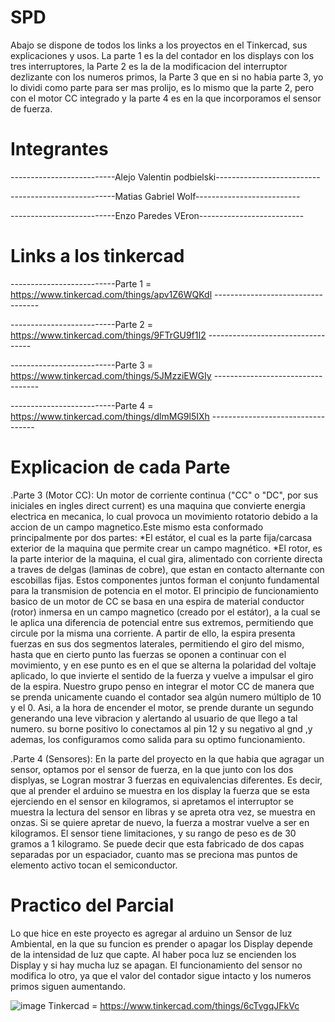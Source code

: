 # SPD

Abajo se dispone de todos los links a los proyectos en el Tinkercad, sus explicaciones y usos. La parte 1 es la del contador en los displays con los tres interruptores, la Parte 2 es la de la modificacion del interruptor dezlizante con los numeros primos, la Parte 3 que en si no habia parte 3, yo lo dividi como parte para ser mas prolijo, es lo mismo que la parte 2, pero con el motor CC integrado y la parte 4 es en la que incorporamos el sensor de fuerza. 



# Integrantes

--------------------------Alejo Valentin podbielski--------------------------

--------------------------Matias Gabriel Wolf--------------------------

--------------------------Enzo Paredes VEron--------------------------


# Links a los tinkercad

--------------------------Parte 1 = https://www.tinkercad.com/things/apv1Z6WQKdl   ----------------------------------

--------------------------Parte 2 = https://www.tinkercad.com/things/9FTrGU9f1I2   ----------------------------------

--------------------------Parte 3 = https://www.tinkercad.com/things/5JMzziEWGIy   ----------------------------------

--------------------------Parte 4 = https://www.tinkercad.com/things/dlmMG9l5IXh   ----------------------------------


# Explicacion de cada Parte


.Parte 3 (Motor CC):
Un motor de corriente continua ("CC" o "DC", por sus iniciales en ingles direct current) es una maquina que convierte energia electrica en mecanica, lo cual provoca un movimiento rotatorio debido a la accion de un campo magnetico.Este mismo esta conformado principalmente por dos partes:
*El estátor, el cual es la parte fija/carcasa exterior de la maquina que permite crear un campo magnético.
*El rotor, es la parte interior de la maquina, el cual gira, alimentado con corriente directa a traves de delgas (laminas de cobre), que estan en contacto alternante con escobillas fijas.
Estos componentes juntos forman el conjunto fundamental para la transmision de potencia en el motor.
El principio de funcionamiento basico de un motor de CC se basa en una espira de material conductor (rotor) inmersa en un campo magnetico (creado por el estátor), a la cual se le aplica una diferencia de potencial entre sus extremos, permitiendo que circule por la misma una corriente. A partir de ello, la espira presenta fuerzas en sus dos segmentos laterales, permitiendo el giro del mismo, hasta que en cierto punto las fuerzas se oponen a continuar con el movimiento, y en ese punto es en el que se alterna la polaridad del voltaje aplicado, lo que invierte el sentido de la fuerza y vuelve a impulsar el giro de la espira.
Nuestro grupo penso en integrar el motor CC de manera que se prenda unicamente cuando el contador sea algún numero múltiplo de 10 y el 0. Asi, a la hora de encender el motor, se prende durante un segundo generando una leve vibracion y alertando al usuario de que llego a tal numero. su borne positivo lo conectamos al pin 12 y su negativo al gnd ,y ademas, los configuramos como salida para su optimo funcionamiento.

.Parte 4 (Sensores):
En la parte del proyecto en la que habia que agragar un sensor, optamos por el sensor de fuerza, en la que junto con los dos displyas, se Logran mostrar 3 fuerzas en equivalencias diferentes. Es decir, que al prender el arduino se muestra en los display la fuerza que se esta ejerciendo en el sensor en kilogramos, si apretamos el interruptor se muestra la lectura del sensor en libras y se apreta otra vez, se muestra en onzas. Si se quiere apretar de nuevo, la fuerza a mostrar vuelve a ser en kilogramos. El sensor tiene limitaciones, y su rango de peso es de 30 gramos a 1 kilogramo. Se puede decir que esta fabricado de dos capas separadas por un espaciador, cuanto mas se preciona mas puntos de elemento activo tocan el semiconductor.

# Practico del Parcial

Lo que hice en este proyecto es agregar al arduino un Sensor de luz Ambiental, en la que su funcion es prender o apagar los Display depende de la intensidad de luz que capte. Al haber poca luz se encienden los Display y si hay mucha luz se apagan. El funcionamiento del sensor no modifica lo otro, ya que el valor del contador sigue intacto y los numeros primos siguen aumentando.

![image](https://github.com/Valentinpodbielski/SPD/assets/124207059/3075c615-e4bf-45ba-93b3-938ac2889ee8)
Tinkercad = https://www.tinkercad.com/things/6cTvgqJFkVc
